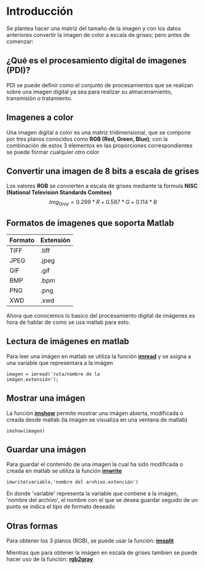 # Introducción
Se plantea hacer una matriz del tamaño de la imagen y con los datos anteriores convertir la imagen de color a escala de grises; pero antes de comenzar:

## ¿Qué es el procesamiento digital de imagenes (PDI)?
PDI se puede definir como el conjunto de procesamientos que se realizan sobre una imagen digital ya sea para realizar su almacenamiento, transmisión o tratamiento.

## Imagenes a color
Una imagen digital a color es una matriz tridimensional, que se compone por tres planos conocidos como **RGB (Red, Green, Blue)**; con la combinación de estos 3 elementos en las proporciones correspondientes se puede formar cualquier otro color

## Convertir una imagen de 8 bits a escala de grises
Los valores **RGB** se convierten a escala de grises mediante la formula **NISC (National Television Standards Comitee)**
$$
Img_{Gray}=0.299*R+0.587*G+0.114*B
$$

## Formatos de imagenes que soporta Matlab
|Formato|Extensión|
|-------|---------|
|  TIFF |  .tiff  |
|JPEG   | .jpeg   |
| GIF   |  .gif   |
|BMP    | .bpm    |
|PNG    | .png    |
|XWD    | .xwd    |

Ahora que conocemos lo basico del procesamiento digital de imágenes es hora de hablar de como se usa matlab para esto.

## Lectura de imágenes en matlab
Para leer una imágen en matlab se utiliza la función <a href="https://la.mathworks.com/help/matlab/ref/imread.html"> **imread**</a> y se asigna a una variable que representara a la imágen

<code>imagen = imread('ruta/nombre de la imágen.extensión');</code>

## Mostrar una imágen
La función <a href="https://la.mathworks.com/help/images/ref/imshow.html?searchHighlight=imshow&s_tid=srchtitle_imshow_1">**imshow**</a> permite mostrar una imágen abierta, modificada o creada desde matlab (la imagen se visualiza en una ventana de matlab)

<code>imshow(imagen)</code>

## Guardar una imágen
Para guardar el contenido de una imagen la cual ha sido modificada o creada en matlab se utiliza la función <a href="https://la.mathworks.com/help/matlab/ref/imwrite.html?s_tid=doc_ta">**imwrite**</a>

<code>imwrite(variable,'nombre del arvhivo.extención')</code>

En donde 'variable' representa la variable que contiene a la imágen, 'nombre del archivo', el nombre con el que se desea guardar seguido de un punto se indica el tipo de formato deseado

## Otras formas
Para obtener los 3 planos (RGB), se puede usar la función: <a href= "https://la.mathworks.com/help/images/ref/imsplit.html?searchHighlight=imsplit&s_tid=srchtitle_imsplit_1">**imsplit**</a>

Mientras que para obtener la imágen en escala de grises tambien se puede hacer uso de la función: <a href="https://la.mathworks.com/help/matlab/ref/rgb2gray.html?s_tid=doc_ta">**rgb2gray**</a>